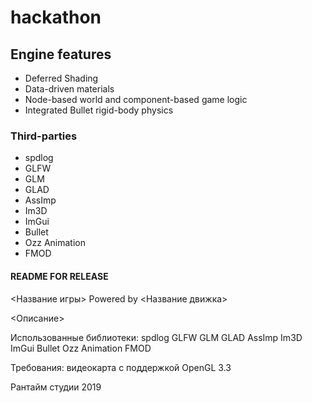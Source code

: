 # hackathon

## Engine features
* Deferred Shading
* Data-driven materials
* Node-based world and component-based game logic
* Integrated Bullet rigid-body physics

### Third-parties
* spdlog
* GLFW
* GLM
* GLAD
* AssImp
* Im3D
* ImGui
* Bullet
* Ozz Animation
* FMOD

#### README FOR RELEASE

<Название игры>
Powered by <Название движка>

<Описание>

Использованные библиотеки:
spdlog
GLFW
GLM
GLAD
AssImp
Im3D
ImGui
Bullet
Ozz Animation
FMOD

Требования:
видеокарта с поддержкой OpenGL 3.3

Рантайм студии 2019